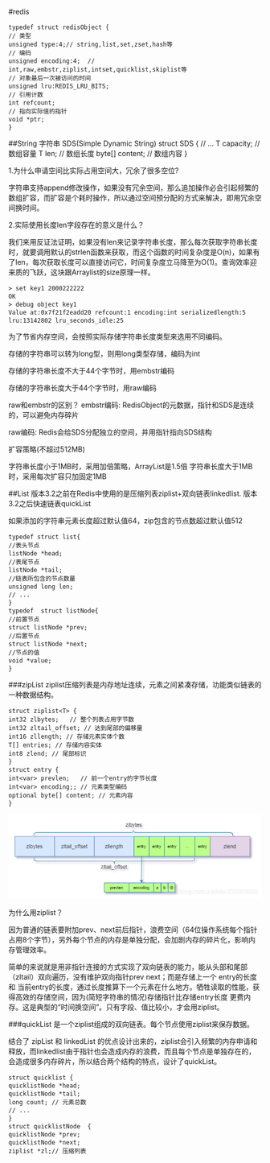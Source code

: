 #redis 

    typedef struct redisObject {   
    // 类型    
    unsigned type:4;// string,list,set,zset,hash等
    // 编码    
    unsigned encoding:4;  // int,raw,embstr,ziplist,intset,quicklist,skiplist等  
    // 对象最后一次被访问的时间    
    unsigned lru:REDIS_LRU_BITS;  
    // 引用计数    
    int refcount;   
    // 指向实际值的指针   
    void *ptr;
    } 
##String 字符串 SDS(Simple Dynamic String)
    struct SDS<T> {
    // ...
    T capacity; // 数组容量
    T len; // 数组长度
    byte[] content; // 数组内容
    }   

1.为什么申请空间比实际占用空间大，冗余了很多空位?

字符串支持append修改操作，如果没有冗余空间，那么追加操作必会引起频繁的数组扩容，而扩容是个耗时操作，所以通过空间预分配的方式来解决，即用冗余空间换时间。

2.实际使用长度len字段存在的意义是什么？

我们来用反证法证明，如果没有len来记录字符串长度，那么每次获取字符串长度时，就要调用默认的strlen函数来获取，而这个函数的时间复杂度是O(n)，如果有了len，每次获取长度可以直接访问它，时间复杂度立马降至为O(1)。查询效率迎来质的飞跃，这块跟Arraylist的size原理一样。

    > set key1 2000222222
    OK
    > debug object key1
    Value at:0x7f21f2eadd20 refcount:1 encoding:int serializedlength:5 lru:13142802 lru_seconds_idle:25


为了节省内存空间，会按照实际存储字符串长度类型来选用不同编码。

存储的字符串可以转为long型，则用long类型存储，编码为int

存储的字符串长度不大于44个字节时，用embstr编码

存储的字符串长度大于44个字节时，用raw编码

raw和embstr的区别？
embstr编码: RedisObject的元数据，指针和SDS是连续的，可以避免内存碎片

raw编码: Redis会给SDS分配独立的空间，并用指针指向SDS结构

扩容策略(不超过512MB)

字符串长度小于1MB时，采用加倍策略，ArrayList是1.5倍
字符串长度大于1MB时，采用每次扩容只加固定1MB

##List
版本3.2之前在Redis中使用的是压缩列表ziplist+双向链表linkedlist.
版本3.2之后快速链表quickList

如果添加的字符串元素长度超过默认值64，zip包含的节点数超过默认值512


    typedef struct list{
    //表头节点
    listNode *head;
    //表尾节点
    listNode *tail;
    //链表所包含的节点数量
    unsigned long len;
    // ...
    }
    typedef  struct listNode{
    //前置节点
    struct listNode *prev;
    //后置节点
    struct listNode *next;
    //节点的值
    void *value;  
    }

###zipList
ziplist压缩列表是内存地址连续，元素之间紧凑存储，功能类似链表的一种数据结构。
    
    struct ziplist<T> {
    int32 zlbytes;   // 整个列表占用字节数
    int32 zltail_offset; // 达到尾部的偏移量
    int16 zllength; // 存储元素实体个数
    T[] entries; // 存储内容实体
    int8 zlend; // 尾部标识
    }
    struct entry {
    int<var> prevlen;   // 前一个entry的字节长度
    int<var> encoding;; // 元素类型编码
    optional byte[] content; // 元素内容
    }
![img_3.png](png/img_3.png)

为什么用ziplist？

因为普通的链表要附加prev、next前后指针，浪费空间（64位操作系统每个指针占用8个字节），另外每个节点的内存是单独分配，会加剧内存的碎片化，影响内存管理效率。

简单的来说就是用非指针连接的方式实现了双向链表的能力，能从头部和尾部（zltail）双向遍历，没有维护双向指针prev next；而是存储上一个 entry的长度和 当前entry的长度，通过长度推算下一个元素在什么地方。牺牲读取的性能，获得高效的存储空间，因为(简短字符串的情况)存储指针比存储entry长度 更费内存。这是典型的“时间换空间”。只有字段、值比较小，才会用ziplist。

###quickList
是一个ziplist组成的双向链表。每个节点使用ziplist来保存数据。

结合了 zipList 和 linkedList 的优点设计出来的，ziplist会引入频繁的内存申请和释放，而linkedlist由于指针也会造成内存的浪费，而且每个节点是单独存在的，会造成很多内存碎片，所以结合两个结构的特点，设计了quickList。

    struct quicklist {
    quicklistNode *head;   
    quicklistNode *tail;
    long count; // 元素总数
    // ...
    }
    struct quicklistNode  {
    quicklistNode *prev;  
    quicklistNode *next;
    ziplist *zl;// 压缩列表

